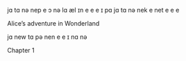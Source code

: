 jɑ tɑ nə nep e ɔ nə lɑ æl ɪn e e e ɪ pɑ jɑ tɑ nə nek e net e e e

Alice’s adventure in Wonderland

jɑ new tɑ pə nen e e ɪ nɑ nə

Chapter 1